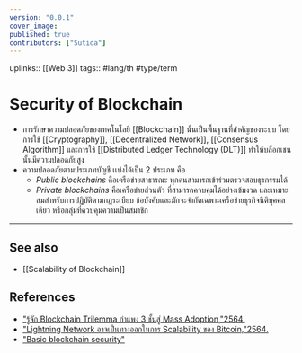 ```yaml
---
version: "0.0.1"
cover_image:
published: true
contributors: ["Sutida"]
---
```

uplinks:: [[Web 3]]
tags:: #lang/th #type/term

# Security of Blockchain
- การรักษาความปลอดภัยของเทคโนโลยี [[Blockchain]] นั้นเป็นพื้นฐานที่สำคัญของระบบ โดยการใช้ [[Cryptography]], [[Decentralized Network]], [[Consensus Algorithm]] และการใช้ [[Distributed Ledger Technology (DLT)]] ทำให้บล็อกเชนนั้นมีความปลอดภัยสูง 
- ความปลอดภัยตามประเภทบัญชี เเบ่งได้เป็น 2 ประเภท คือ
	- *Public blockchains* คือเครือข่ายสาธารณะ ทุกคนสามารถเข้าร่วมตรวจสอบธุรกรรมได้
	- *Private blockchains* คือเครือข่ายส่วนตัว ที่สามารถควบคุมได้อย่างเข้มงวด และเหมาะสมสำหรับการปฏิบัติตามกฎระเบียบ ข้อบังคับและมักจะจำกัดเฉพาะเครือข่ายธุรกิจนิติบุคคลเดียว หรือกลุ่มที่ควบคุมความเป็นสมาชิก

---
## See also
- [[Scalability of Blockchain]]
## References
- ["รู้จัก Blockchain Trilemma กำแพง 3 ชั้นสู่ Mass Adoption,"2564.](https://www.finnomena.com/bitkub/blockchain-trilemma/)
- ["Lightning Network อาจเป็นทางออกในการ Scalability ของ Bitcoin,"2564.](https://www.blockdit.com/posts/61964330e8655f0d7e1cbc47)
- ["Basic blockchain security"](https://www.ibm.com/topics/blockchain-security#:~:text=Basic%20blockchain%20security,-Blockchain%20technology%20produces&text=Each%20new%20block%20connects%20to,transaction%20is%20true%20and%20correct)
